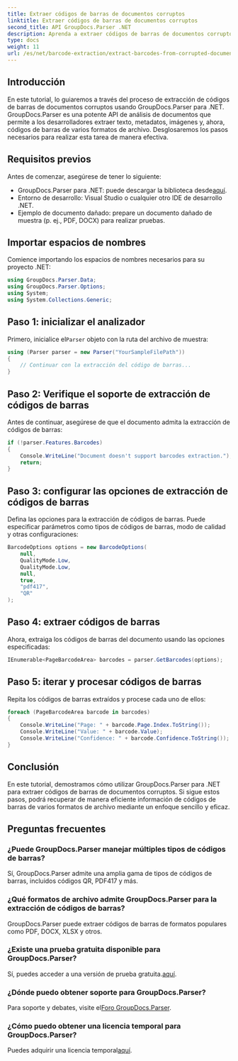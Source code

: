 ```yaml
---
title: Extraer códigos de barras de documentos corruptos
linktitle: Extraer códigos de barras de documentos corruptos
second_title: API GroupDocs.Parser .NET
description: Aprenda a extraer códigos de barras de documentos corruptos utilizando GroupDocs.Parser para .NET. Tutorial completo con instrucciones paso a paso.
type: docs
weight: 11
url: /es/net/barcode-extraction/extract-barcodes-from-corrupted-document/
---
```

## Introducción
En este tutorial, lo guiaremos a través del proceso de extracción de códigos de barras de documentos corruptos usando GroupDocs.Parser para .NET. GroupDocs.Parser es una potente API de análisis de documentos que permite a los desarrolladores extraer texto, metadatos, imágenes y, ahora, códigos de barras de varios formatos de archivo. Desglosaremos los pasos necesarios para realizar esta tarea de manera efectiva.
## Requisitos previos
Antes de comenzar, asegúrese de tener lo siguiente:
-  GroupDocs.Parser para .NET: puede descargar la biblioteca desde[aquí](https://releases.groupdocs.com/parser/net/).
- Entorno de desarrollo: Visual Studio o cualquier otro IDE de desarrollo .NET.
- Ejemplo de documento dañado: prepare un documento dañado de muestra (p. ej., PDF, DOCX) para realizar pruebas.

## Importar espacios de nombres
Comience importando los espacios de nombres necesarios para su proyecto .NET:
```csharp
using GroupDocs.Parser.Data;
using GroupDocs.Parser.Options;
using System;
using System.Collections.Generic;
```
## Paso 1: inicializar el analizador
 Primero, inicialice el`Parser` objeto con la ruta del archivo de muestra:
```csharp
using (Parser parser = new Parser("YourSampleFilePath"))
{
    // Continuar con la extracción del código de barras...
}
```
## Paso 2: Verifique el soporte de extracción de códigos de barras
Antes de continuar, asegúrese de que el documento admita la extracción de códigos de barras:
```csharp
if (!parser.Features.Barcodes)
{
    Console.WriteLine("Document doesn't support barcodes extraction.");
    return;
}
```
## Paso 3: configurar las opciones de extracción de códigos de barras
Defina las opciones para la extracción de códigos de barras. Puede especificar parámetros como tipos de códigos de barras, modo de calidad y otras configuraciones:
```csharp
BarcodeOptions options = new BarcodeOptions(
    null,
    QualityMode.Low,
    QualityMode.Low,
    null,
    true,
    "pdf417",
    "QR"
);
```
## Paso 4: extraer códigos de barras
Ahora, extraiga los códigos de barras del documento usando las opciones especificadas:
```csharp
IEnumerable<PageBarcodeArea> barcodes = parser.GetBarcodes(options);
```
## Paso 5: iterar y procesar códigos de barras
Repita los códigos de barras extraídos y procese cada uno de ellos:
```csharp
foreach (PageBarcodeArea barcode in barcodes)
{
    Console.WriteLine("Page: " + barcode.Page.Index.ToString());
    Console.WriteLine("Value: " + barcode.Value);
    Console.WriteLine("Confidence: " + barcode.Confidence.ToString());
}
```

## Conclusión
En este tutorial, demostramos cómo utilizar GroupDocs.Parser para .NET para extraer códigos de barras de documentos corruptos. Si sigue estos pasos, podrá recuperar de manera eficiente información de códigos de barras de varios formatos de archivo mediante un enfoque sencillo y eficaz.

## Preguntas frecuentes
### ¿Puede GroupDocs.Parser manejar múltiples tipos de códigos de barras?
Sí, GroupDocs.Parser admite una amplia gama de tipos de códigos de barras, incluidos códigos QR, PDF417 y más.
### ¿Qué formatos de archivo admite GroupDocs.Parser para la extracción de códigos de barras?
GroupDocs.Parser puede extraer códigos de barras de formatos populares como PDF, DOCX, XLSX y otros.
### ¿Existe una prueba gratuita disponible para GroupDocs.Parser?
 Sí, puedes acceder a una versión de prueba gratuita.[aquí](https://releases.groupdocs.com/).
### ¿Dónde puedo obtener soporte para GroupDocs.Parser?
 Para soporte y debates, visite el[Foro GroupDocs.Parser](https://forum.groupdocs.com/c/parser/17).
### ¿Cómo puedo obtener una licencia temporal para GroupDocs.Parser?
 Puedes adquirir una licencia temporal[aquí](https://purchase.groupdocs.com/temporary-license/).